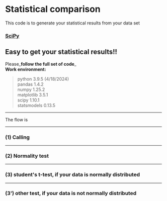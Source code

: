 # Statistical comparison
This code is to generate your statistical results from your data set

### [SciPy](https://scipy.org/) 
## Easy to get your statistical results!! 
Please_**follow the full set of code**_
<br/>**Work environment:** 
> python 3.9.5 (4/18/2024)
<br/>pandas 1.4.2
<br/>numpy 1.25.2
<br/>matplotlib 3.5.1
<br/>scipy 1.10.1
<br/>statsmodels 0.13.5
> 
***
The flow is 
***
### (1) Calling
***
### (2) Normality test
***
### (3) student's t-test, if your data is normally distributed
***
### (3') other test, if your data is not normally distributed

